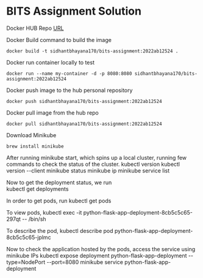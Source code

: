 # BITS Assignment Solution

Docker HUB Repo [URL](https://hub.docker.com/r/sidhantbhayana170/bits-assignment/tags)

Docker Build command to build the image

    docker build -t sidhantbhayana170/bits-assignment:2022ab12524 .

Docker run container locally to test

    docker run --name my-container -d -p 8080:8080 sidhantbhayana170/bits-assignment:2022ab12524

Docker push image to the hub personal repository

    docker push sidhantbhayana170/bits-assignment:2022ab12524

Docker pull image from the hub repo

    docker pull sidhantbhayana170/bits-assignment:2022ab12524

Download Minikube

    brew install minikube

After running minikube start, which spins up a local cluster, running few commands to check the status of the cluster.
    kubectl version
    kubectl version --client
    minikube status
    minikube ip
    minikube service list

Now to get the deployment status, we run     
    kubectl get deployments

In order to get pods, run 
    kubectl get pods

To view pods,
    kubectl exec -it python-flask-app-deployment-8cb5c5c65-297qt -- /bin/sh

To describe the pod,
    kubectl describe pod python-flask-app-deployment-8cb5c5c65-jplmc

Now to check the application hosted by the pods, access the service using minikube IPs
    kubectl expose deployment python-flask-app-deployment --type=NodePort --port=8080
    minikube service python-flask-app-deployment

